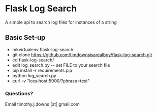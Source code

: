 # Flask Log Search 

A simple api to search log files for instances of a string 

## Basic Set-up
- mkvirtualenv flask-log-search
- git clone https://github.com/timdownsisarealboy/flask-log-search.git
- cd flask-log-search/
- edit log_search.py
-- set FILE to your search file
- pip install -r requirements.pip
- python log_search.py   
- curl -v "localhost:5000/?phrase=test"

### Questions?

Email timothy.j.downs [at] gmail.com
